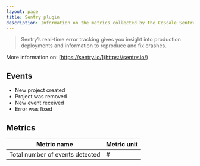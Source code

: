 ```yaml
---
layout: page
title: Sentry plugin
description: Information on the metrics collected by the CoScale Sentry plugin.
---
```


> Sentry’s real-time error tracking gives you insight into production deployments and information to reproduce and fix crashes.

More information on: [https://sentry.io/](https://sentry.io/)

## Events

* New project created
* Project was removed
* New event received
* Error was fixed

## Metrics

| Metric name                                           | Metric unit |
|-------------------------------------------------------|-------------|
| Total number of events detected                       | #           |
